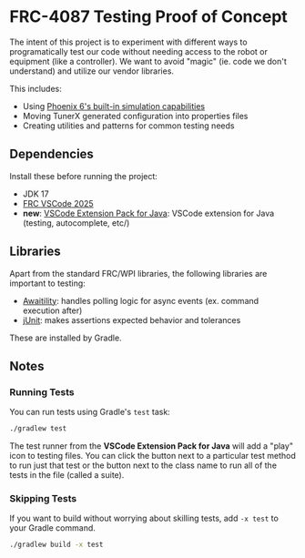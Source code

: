 # FRC-4087 Testing Proof of Concept
The intent of this project is to experiment with different ways to programatically test our code
without needing access to the robot or equipment (like a controller). We want to avoid "magic"
(ie. code we don't understand) and utilize our vendor libraries.

This includes:
- Using [Phoenix 6's built-in simulation capabilities](https://v6.docs.ctr-electronics.com/en/latest/docs/api-reference/simulation/simulation-intro.html) 
- Moving TunerX generated configuration into properties files
- Creating utilities and patterns for common testing needs

## Dependencies
Install these before running the project:
- JDK 17
- [FRC VSCode 2025](https://docs.wpilib.org/en/stable/docs/zero-to-robot/step-2/wpilib-setup.html) 
- **new**: [VSCode Extension Pack for Java](vscode:extension/vscjava.vscode-java-pack): VSCode extension for Java (testing, autocomplete, etc/)

## Libraries
Apart from the standard FRC/WPI libraries, the following libraries are important to testing:
- [Awaitility](https://github.com/awaitility/awaitility): handles polling logic for async events (ex. command execution after)
- [jUnit](https://junit.org/junit5/): makes assertions expected behavior and tolerances

These are installed by Gradle.

## Notes
### Running Tests
You can run tests using Gradle's `test` task:
```bash
./gradlew test
```

The test runner from the **VSCode Extension Pack for Java** will add a "play" icon to testing files. You can click the button next
to a particular test method to run just that test or the button next to the class name to run all of the tests in the file (called a suite).

### Skipping Tests
If you want to build without worrying about skilling tests, add `-x test` to your Gradle command.
```bash
./gradlew build -x test
```